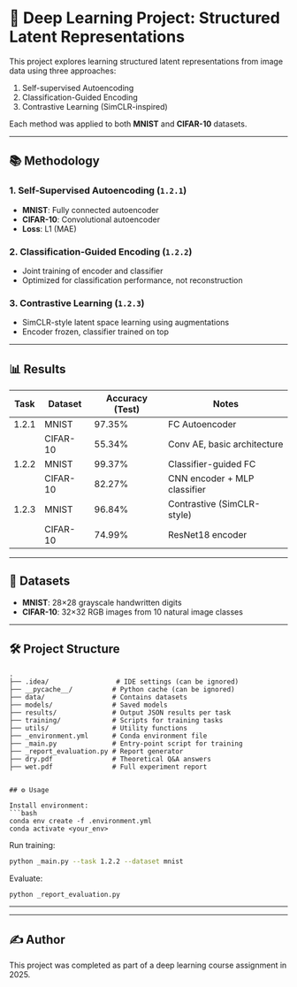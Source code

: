 # 🧠 Deep Learning Project: Structured Latent Representations

This project explores learning structured latent representations from image data using three approaches:
1. Self-supervised Autoencoding
2. Classification-Guided Encoding
3. Contrastive Learning (SimCLR-inspired)

Each method was applied to both **MNIST** and **CIFAR-10** datasets.

---

## 📚 Methodology

### 1. Self-Supervised Autoencoding (`1.2.1`)
- **MNIST**: Fully connected autoencoder
- **CIFAR-10**: Convolutional autoencoder
- **Loss**: L1 (MAE)

### 2. Classification-Guided Encoding (`1.2.2`)
- Joint training of encoder and classifier
- Optimized for classification performance, not reconstruction
  
### 3. Contrastive Learning (`1.2.3`)
- SimCLR-style latent space learning using augmentations
- Encoder frozen, classifier trained on top

---

## 📊 Results

| Task   | Dataset  | Accuracy (Test) | Notes                         |
|--------|----------|-----------------|-------------------------------|
| 1.2.1  | MNIST    | 97.35%          | FC Autoencoder                |
|        | CIFAR-10 | 55.34%          | Conv AE, basic architecture   |
| 1.2.2  | MNIST    | 99.37%          | Classifier-guided FC          |
|        | CIFAR-10 | 82.27%          | CNN encoder + MLP classifier |
| 1.2.3  | MNIST    | 96.84%          | Contrastive (SimCLR-style)    |
|        | CIFAR-10 | 74.99%          | ResNet18 encoder              |

---

## 🧪 Datasets
- **MNIST**: 28×28 grayscale handwritten digits
- **CIFAR-10**: 32×32 RGB images from 10 natural image classes
---

## 🛠 Project Structure
```text
.
├── .idea/                 # IDE settings (can be ignored)
├── __pycache__/          # Python cache (can be ignored)
├── data/                 # Contains datasets
├── models/               # Saved models
├── results/              # Output JSON results per task
├── training/             # Scripts for training tasks
├── utils/                # Utility functions
├── _environment.yml      # Conda environment file
├── _main.py              # Entry-point script for training
├── _report_evaluation.py # Report generator
├── dry.pdf               # Theoretical Q&A answers
├── wet.pdf               # Full experiment report


## ⚙️ Usage

Install environment:
```bash
conda env create -f .environment.yml
conda activate <your_env>
```

Run training:
```bash
python _main.py --task 1.2.2 --dataset mnist
```

Evaluate:
```bash
python _report_evaluation.py
```
---

---

## ✍️ Author
This project was completed as part of a deep learning course assignment in 2025.
